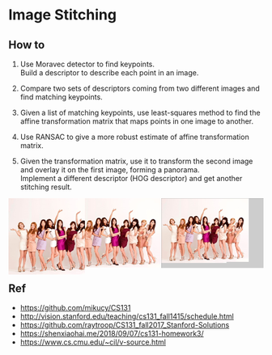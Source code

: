 # Image Stitching

## How to
1. Use Moravec detector to find keypoints.     
Build a descriptor to describe each point in an image.       

2. Compare two sets of descriptors coming from two different images and find      matching keypoints.      
3. Given a list of matching keypoints, use least-squares method to find the       affine transformation matrix that maps points in one image to another.      

4. Use RANSAC to give a more robust estimate of affine transformation matrix.             
5. Given the transformation matrix, use it to transform the second image and overlay it on the first image, forming a panorama.         
Implement a different descriptor (HOG descriptor) and get another stitching result.     

<img align="left" width="30%" src="girls_1.jpg"><img align="center" width="30%" src="girls_2.jpg"><img align="right" width="40%" src="result.png">
## Ref   
* https://github.com/mikucy/CS131    
* http://vision.stanford.edu/teaching/cs131_fall1415/schedule.html    
* https://github.com/raytroop/CS131_fall2017_Stanford-Solutions    
* https://shenxiaohai.me/2018/09/07/cs131-homework3/    
* https://www.cs.cmu.edu/~cil/v-source.html      
